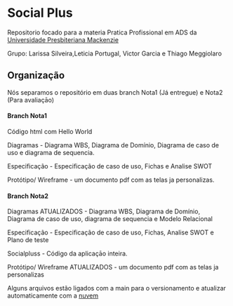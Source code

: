 # Social Plus

Repositorio focado para a materia Pratica Profissional em ADS da [Universidade Presbiteriana Mackenzie](https://www.mackenzie.br)

Grupo: Larissa Silveira,Leticia Portugal, Victor Garcia e Thiago Meggiolaro

## Organização 

Nós separamos o repositório em  duas branch Nota1 (Já entregue) e Nota2 (Para avaliaçāo)

 #### Branch Nota1 
Código html com Hello World

Diagramas - Diagrama WBS, Diagrama de Domínio, Diagrama de caso de uso e diagrama de sequencia. 

Especificação - Especificação de caso de uso, Fichas e Analise SWOT

Protótipo/ Wireframe - um documento pdf com as telas ja personalizas. 

 #### Branch Nota2 


Diagramas ATUALIZADOS -  Diagrama WBS, Diagrama de Domínio, Diagrama de caso de uso, diagrama de sequencia e Modelo Relacional 

Especificação - Especificação de caso de uso, Fichas, Analise SWOT e Plano de teste

Socialpluss - Código da aplicaçāo inteira. 

Protótipo/ Wireframe ATUALIZADOS - um documento pdf com as telas ja personalizas


Alguns arquivos estão ligados com a main para o versionamento e atualizar automaticamente com a [nuvem](http://socialpluss.epizy.com/Socialpluss/social/index.php?home)

